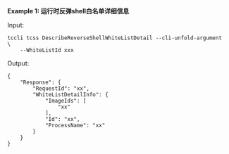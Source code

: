 **Example 1: 运行时反弹shell白名单详细信息**



Input: 

```
tccli tcss DescribeReverseShellWhiteListDetail --cli-unfold-argument  \
    --WhiteListId xxx
```

Output: 
```
{
    "Response": {
        "RequestId": "xx",
        "WhiteListDetailInfo": {
            "ImageIds": [
                "xx"
            ],
            "Id": "xx",
            "ProcessName": "xx"
        }
    }
}
```


